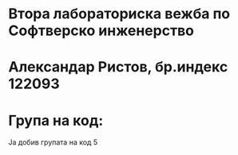 # Втора лабораториска вежба по Софтверско инженерство
# Александар Ристов, бр.индекс 122093
# Група на код:
Ја добив групата на код 5
